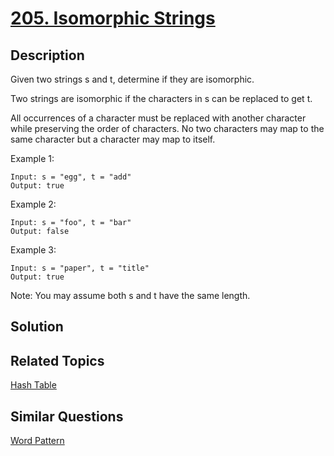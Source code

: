 # [205. Isomorphic Strings](https://leetcode.com/problems/isomorphic-strings)

## Description

Given two strings s and t, determine if they are isomorphic.

Two strings are isomorphic if the characters in s can be replaced to get t.

All occurrences of a character must be replaced with another character while preserving the order of characters. No two characters may map to the same character but a character may map to itself.

Example 1:

```
Input: s = "egg", t = "add"
Output: true
```

Example 2:

```
Input: s = "foo", t = "bar"
Output: false
```

Example 3:

```
Input: s = "paper", t = "title"
Output: true
```

Note:
You may assume both s and t have the same length.

## Solution



## Related Topics

[Hash Table](https://leetcode.com/tag/hash-table/) 

## Similar Questions

[Word Pattern](https://leetcode.com/problems/word-pattern/)
